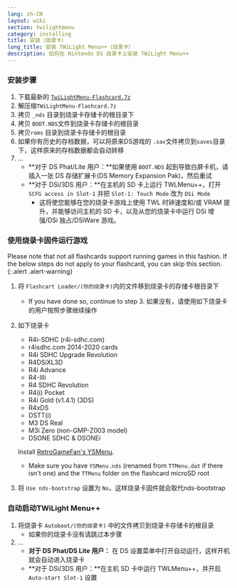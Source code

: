 ```yaml
---
lang: zh-CN
layout: wiki
section: twilightmenu
category: installing
title: 安装（烧录卡）
long_title: 安装 TWiLight Menu++（烧录卡）
description: 如何在 Nintendo DS 烧录卡上安装 TWiLight Menu++
---
```


### 安装步骤
1. 下载最新的 [`TwiLightMenu-Flashcard.7z`](https://github.com/DS-Homebrew/TWiLightMenu/releases/latest/download/TWiLightMenu-Flashcard.7z)
1. 解压缩`TWiLightMenu-Flashcard.7z`
1. 拷贝 `_nds` 目录到烧录卡存储卡的根目录下
1. 拷贝 `BOOT.NDS`文件到烧录卡存储卡的根目录
1. 拷贝`roms` 目录到烧录卡存储卡的根目录
1. 如果你有历史的存档数据，可以将原来DS游戏的 `.sav`文件拷贝到`saves`目录下，这样原来的存档数据都会自动转移
1. ...
   - **对于 DS Phat/Lite 用户：**如果使用 `BOOT.NDS` 起到导致白屏卡机，请插入一张 DS 存储扩展卡(DS Memory Expansion Pak)，然后重试
   - **对于 DSi/3DS 用户：**在主机的 SD 卡上运行 TWLMenu++，打开 `SCFG access in Slot-1` 并把 `Slot-1: Touch Mode` 改为 `DSi Mode`
      - 这将使您能够在您的烧录卡游戏上使用 TWL 时钟速度和/或 VRAM 提升，并能够访问主机的 SD 卡，以及从您的烧录卡中运行 DSi 增强/DSi 独占/DSiWare 游戏。

### 使用烧录卡固件运行游戏

Please note that not all flashcards support running games in this fashion. If the below steps do not apply to your flashcard, you can skip this section.
{:.alert .alert-warning}

1. 将 `Flashcart Loader/(你的烧录卡)`内的文件移到烧录卡的存储卡根目录下
   - If you have done so, continue to step 3. 如果没有，请使用如下烧录卡的用户按照步骤继续操作

1. 如下烧录卡
   - R4i-SDHC (r4i-sdhc.com)
   - r4isdhc.com 2014-2020 cards
   - R4i SDHC Upgrade Revolution
   - R4DSiXL3D
   - R4i Advance
   - R4-IIIi
   - R4 SDHC Revolution
   - R4(i) Pocket
   - R4i Gold (v1.4.1) (3DS)
   - R4xDS
   - DSTT(i)
   - M3 DS Real
   - M3i Zero (non-GMP-Z003 model)
   - DSONE SDHC & DSONEi

   Install [RetroGameFan's YSMenu](https://gbatemp.net/threads/retrogamefan-updates-releases.267243/).
      - Make sure you have `YSMenu.nds` (renamed from `TTMenu.dat` if there isn't one) and the `TTMenu` folder on the flashcard microSD root
1. 将 `Use nds-bootstrap` 设置为 `No`，这样烧录卡固件就会取代nds-bootstrap

### 自动启动TWiLight Menu++
1. 将烧录卡 `Autoboot/(你的烧录卡)` 中的文件拷贝到烧录卡存储卡的根目录
   - 如果你的烧录卡没有请跳过本步骤
1. ...
   - **对于 DS Phat/DS Lite 用户：** 在 DS 设置菜单中打开自动运行，这样开机就会自动进入烧录卡
   - **对于 DSi/3DS 用户：**在主机 SD 卡中运行 TWLMenu++，并开启 `Auto-start Slot-1` 设置
